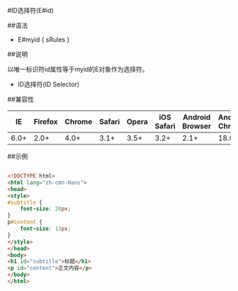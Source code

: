 #ID选择符(E#id)

##语法

- E#myid { sRules }


##说明

以唯一标识符id属性等于myid的E对象作为选择符。

- ID选择符(ID Selector)


##兼容性


<table class="compatible">
<thead>
	<tr>
		<th>IE</th>
		<th>Firefox</th>
		<th>Chrome</th>
		<th>Safari</th>
		<th>Opera</th>
		<th>iOS Safari</th>
		<th>Android Browser</th>
		<th>Android Chrome</th>
	</tr>
</thead>
<tbody>
	<tr>
		<td class="support">6.0+</td>
		<td class="support">2.0+</td>
		<td class="support">4.0+</td>
		<td class="support">3.1+</td>
		<td class="support">3.5+</td>
		<td class="support">3.2+</td>
		<td class="support">2.1+</td>
		<td class="support">18.0+</td>
	</tr>
</tbody>
</table>




##示例

```html

<!DOCTYPE html>
<html lang="zh-cmn-Hans">
<head>
<style>
#subtitle {
	font-size: 20px;
}
p#content {
	font-size: 13px;
}
</style>
</head>
<body>
<h1 id="subtitle">标题</h1>
<p id="content">正文内容</p>
</body>
</html>

```
